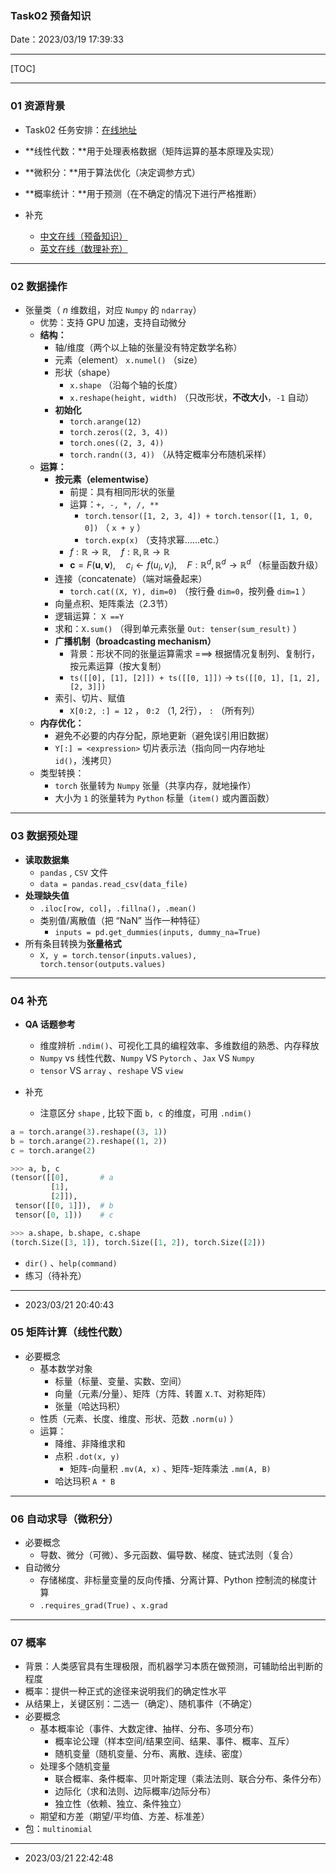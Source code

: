 ### Task02 预备知识

Date：2023/03/19 17:39:33

------



[TOC]



------





### 01 资源背景

* Task02 任务安排：[在线地址](https://learning.datawhale.club/p/t_pc/course_pc_detail/image_text/i_6407161ce4b030cacb20bdf0)

* **线性代数：**用于处理表格数据（矩阵运算的基本原理及实现）
* **微积分：**用于算法优化（决定调参方式）
* **概率统计：**用于预测（在不确定的情况下进行严格推断）
* 补充
  * [中文在线（预备知识）](https://zh-v2.d2l.ai/chapter_preliminaries/linear-algebra.html) 
  * [英文在线（数理补充）](https://d2l.ai/chapter_appendix-mathematics-for-deep-learning/index.html) 



------



### 02 数据操作

* 张量类（ $n$ 维数组，对应 `Numpy` 的 `ndarray`）
  * 优势：支持 GPU 加速，支持自动微分
  * **结构：**
    * 轴/维度（两个以上轴的张量没有特定数学名称）
    * 元素（element） `x.numel()` （size）
    * 形状（shape）
      * `x.shape` （沿每个轴的长度）
      * `x.reshape(height, width)` （只改形状，**不改大小**，`-1` 自动）
    * **初始化**
      * `torch.arange(12)` 
      * `torch.zeros((2, 3, 4))` 
      * `torch.ones((2, 3, 4))` 
      * `torch.randn((3, 4))` （从特定概率分布随机采样）
  * **运算：**
    * **按元素（elementwise）**
      * 前提：具有相同形状的张量
      * 运算：`+, -, *, /, **` 
        * `torch.tensor([1, 2, 3, 4]) + torch.tensor([1, 1, 0, 0])` （ `x + y` ）
        * `torch.exp(x)` （支持求幂……etc.）
      * $f:\mathbb{R} \to \mathbb{R}, \quad f:\mathbb{R},\mathbb{R} \to \mathbb{R}$ 
      * $\mathbf{c} = F(\mathbf{u}, \mathbf{v}), \quad c_i \leftarrow f(u_i, v_i), \quad F:\mathbb{R}^d, \mathbb{R}^d \to \mathbb{R}^d$ （标量函数升级）
    * 连接（concatenate）（端对端叠起来）
      * `torch.cat((X, Y), dim=0)` （按行叠 `dim=0`，按列叠 `dim=1` ）
    * 向量点积、矩阵乘法（2.3节）
    * 逻辑运算： `X ==Y` 
    * 求和：`X.sum()` （得到单元素张量 `Out: tenser(sum_result)` ）
    * **广播机制（broadcasting mechanism）**
      * 背景：形状不同的张量运算需求 ===> 根据情况复制列、复制行，按元素运算（按大复制）
      * `ts([[0], [1], [2]]) + ts([[0, 1]])` $\longrightarrow$ `ts([[0, 1], [1, 2], [2, 3]])` 
    * 索引、切片、赋值
      * `X[0:2, :] = 12` ， `0:2` （1, 2行）， `:` （所有列）
  * **内存优化：**
    * 避免不必要的内存分配，原地更新（避免误引用旧数据）
    * `Y[:] = <expression>` 切片表示法（指向同一内存地址 `id()`，浅拷贝）
  * 类型转换：
    * `torch` 张量转为 `Numpy` 张量（共享内存，就地操作）
    * 大小为 `1` 的张量转为 `Python` 标量（`item()` 或内置函数）



------



### 03 数据预处理

* **读取数据集**
  *  `pandas` , `CSV` 文件
  *  `data = pandas.read_csv(data_file)` 
* **处理缺失值**
  *  `.iloc[row, col]`，`.fillna()`，`.mean()` 
  * 类别值/离散值（把 “NaN” 当作一种特征）
    *  `inputs = pd.get_dummies(inputs, dummy_na=True)` 
* 所有条目转换为**张量格式**
  *  `X, y = torch.tensor(inputs.values), torch.tensor(outputs.values)` 



------



### 04 补充

* **QA 话题参考**
  * 维度辨析 `.ndim()`、可视化工具的编程效率、多维数组的熟悉、内存释放
  * `Numpy` vs 线性代数、`Numpy` VS `Pytorch` 、`Jax` VS `Numpy` 
  * `tensor` VS `array` 、`reshape` VS `view` 

* 补充
  * 注意区分 `shape` , 比较下面 `b, c` 的维度，可用 `.ndim()` 

```python
a = torch.arange(3).reshape((3, 1))
b = torch.arange(2).reshape((1, 2))
c = torch.arange(2)
```

```python
>>> a, b, c
(tensor([[0],		# a
         [1],
         [2]]),
 tensor([[0, 1]]),  # b
 tensor([0, 1]))	# c

>>> a.shape, b.shape, c.shape
(torch.Size([3, 1]), torch.Size([1, 2]), torch.Size([2]))
```

*  `dir()` 、`help(command)`
* 练习（待补充）



------

* 2023/03/21 20:40:43



### 05 矩阵计算（线性代数）

* 必要概念
  * 基本数学对象
    * 标量（标量、变量、实数、空间）
    * 向量（元素/分量）、矩阵（方阵、转置 `X.T`、对称矩阵）
    * 张量（哈达玛积）
  * 性质（元素、长度、维度、形状、范数 `.norm(u)` ）
  * 运算：
    * 降维、非降维求和
    * 点积 `.dot(x, y)` 
      * 矩阵-向量积 `.mv(A, x)` 、矩阵-矩阵乘法 `.mm(A, B)` 
    * 哈达玛积 `A * B` 



------



### 06 自动求导（微积分）

* 必要概念
  * 导数、微分（可微）、多元函数、偏导数、梯度、链式法则（复合）
* 自动微分
  * 存储梯度、非标量变量的反向传播、分离计算、Python 控制流的梯度计算
  * `.requires_grad(True)` 、`x.grad` 



------



### 07 概率

* 背景：人类感官具有生理极限，而机器学习本质在做预测，可辅助给出判断的程度
* 概率：提供一种正式的途径来说明我们的确定性水平
* 从结果上，关键区别：二选一（确定）、随机事件（不确定）
* 必要概念
  * 基本概率论（事件、大数定律、抽样、分布、多项分布）
    * 概率论公理（样本空间/结果空间、结果、事件、概率、互斥）
    * 随机变量（随机变量、分布、离散、连续、密度）
  * 处理多个随机变量
    * 联合概率、条件概率、贝叶斯定理（乘法法则、联合分布、条件分布）
    * 边际化（求和法则、边际概率/边际分布）
    * 独立性（依赖、独立、条件独立）
  * 期望和方差（期望/平均值、方差、标准差）
* 包：`multinomial` 



------

* 2023/03/21 22:42:48 





















